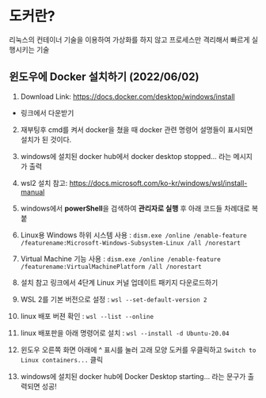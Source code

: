 # 도커란?

리눅스의 컨테이너 기술을 이용하여 가상화를 하지 않고 프로세스만 격리해서 빠르게 실행시키는 기술



## 윈도우에 Docker 설치하기 (2022/06/02)

1.  Download Link: https://docs.docker.com/desktop/windows/install

   * 링크에서 다운받기
2.  재부팅후 cmd를 켜서 docker을 쳤을 때 docker 관련 명령어 설명들이 표시되면 설치가 된 것이다.
3.  windows에 설치된 docker hub에서 docker desktop stopped... 라는 메시지가 출력
4.  wsl2 설치 참고: https://docs.microsoft.com/ko-kr/windows/wsl/install-manual

   1. windows에서 **powerShell**을 검색하여 **관리자로 실행** 후 아래 코드들 차례대로 복붙
   2. Linux용 Windows 하위 시스템 사용 : `dism.exe /online /enable-feature /featurename:Microsoft-Windows-Subsystem-Linux /all /norestart`
   3. Virtual Machine 기능 사용 : `dism.exe /online /enable-feature /featurename:VirtualMachinePlatform /all /norestart`
   4. 설치 참고 링크에서 4단계 Linux 커널 업데이트 패키지 다운로드하기
   5. WSL 2를 기본 버전으로 설정 : `wsl --set-default-version 2`
   6. linux 배포 버젼 확인 : `wsl --list --online`
   7. linux 배포판을 아래 명령어로 설치 : `wsl --install -d Ubuntu-20.04`
5.  윈도우 오른쪽 화면 아래에 ^ 표시를 눌러 고래 모양 도커를 우클릭하고 `Switch to Linux containers...` 클릭
6.  windows에 설치된 docker hub에 Docker Desktop starting... 라는 문구가 출력되면 성공!























